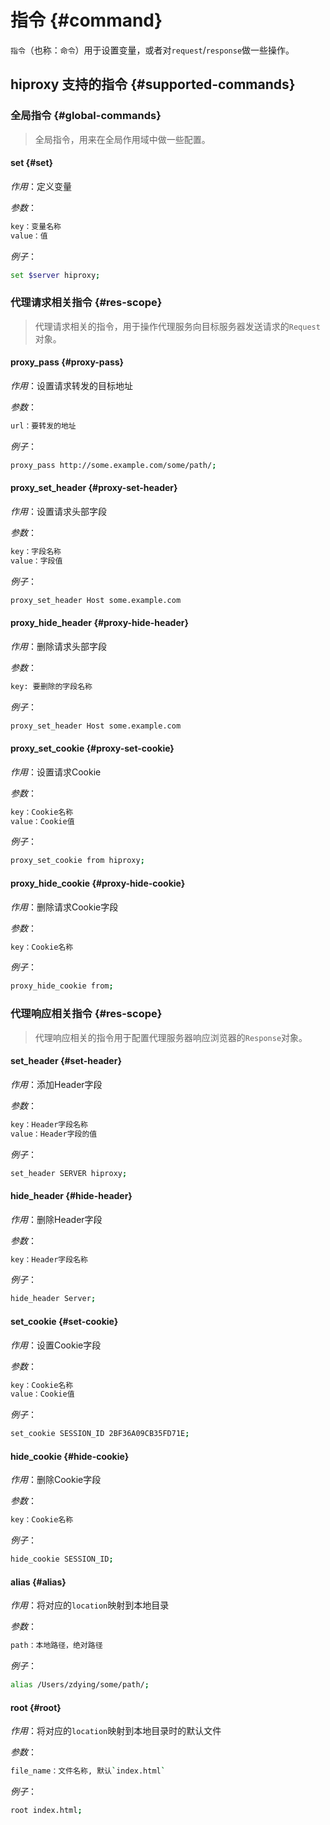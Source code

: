 # 指令 {#command}

`指令`（也称：`命令`）用于设置变量，或者对`request`/`response`做一些操作。

## hiproxy 支持的指令 {#supported-commands}

### 全局指令 {#global-commands}

> 全局指令，用来在全局作用域中做一些配置。

#### set {#set}

_作用_：定义变量

_参数_：

```bash
key：变量名称
value：值
```

_例子_：

```bash
set $server hiproxy;
```

### 代理请求相关指令 {#res-scope}

> 代理请求相关的指令，用于操作代理服务向目标服务器发送请求的`Request`对象。

#### proxy_pass {#proxy-pass}

_作用_：设置请求转发的目标地址

_参数_：

```bash
url：要转发的地址
```

_例子_：

```bash
proxy_pass http://some.example.com/some/path/;
```

#### proxy_set_header {#proxy-set-header}

_作用_：设置请求头部字段

_参数_：

```bash
key：字段名称
value：字段值
```

_例子_：

```bash
proxy_set_header Host some.example.com
```

#### proxy_hide_header {#proxy-hide-header}

_作用_：删除请求头部字段

_参数_：

```bash
key: 要删除的字段名称
```

_例子_：

```bash
proxy_set_header Host some.example.com
```

#### proxy_set_cookie {#proxy-set-cookie}

_作用_：设置请求Cookie

_参数_：

```bash
key：Cookie名称
value：Cookie值
```

_例子_：

```bash
proxy_set_cookie from hiproxy;
```

#### proxy_hide_cookie {#proxy-hide-cookie}

_作用_：删除请求Cookie字段

_参数_：

```bash
key：Cookie名称
```

_例子_：

```bash
proxy_hide_cookie from;
```

### 代理响应相关指令 {#res-scope}

> 代理响应相关的指令用于配置代理服务器响应浏览器的`Response`对象。

#### set_header {#set-header}

_作用_：添加Header字段

_参数_：

```bash
key：Header字段名称
value：Header字段的值
```

_例子_：

```bash
set_header SERVER hiproxy;
```

#### hide_header {#hide-header}

_作用_：删除Header字段

_参数_：

```bash
key：Header字段名称
```

_例子_：

```bash
hide_header Server;
```

#### set_cookie {#set-cookie}

_作用_：设置Cookie字段

_参数_：

```bash
key：Cookie名称
value：Cookie值
```

_例子_：

```bash
set_cookie SESSION_ID 2BF36A09CB35FD71E;
```

#### hide_cookie {#hide-cookie}

_作用_：删除Cookie字段

_参数_：

```bash
key：Cookie名称
```

_例子_：

```bash
hide_cookie SESSION_ID;
```

#### alias {#alias}

_作用_：将对应的`location`映射到本地目录

_参数_：

```bash
path：本地路径，绝对路径
```

_例子_：

```bash
alias /Users/zdying/some/path/;
```

#### root {#root}

_作用_：将对应的`location`映射到本地目录时的默认文件

_参数_：

```bash
file_name：文件名称, 默认`index.html`
```

_例子_：

```bash
root index.html;
```
